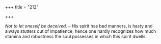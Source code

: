 +++
title = "212"

+++

*Not to let oneself be deceived.* – His spirit has bad manners, is hasty and always stutters out of impatience; hence one hardly recognizes how much stamina and robustness the soul possesses in which this spirit dwells.


